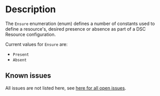 # Description

The `Ensure` enumeration (enum) defines a number of constants used to define
a resource's, desired presence or absence as part of a DSC Resource 
configuration.

Current values for `Ensure` are:

* `Present`
* `Absent`

## Known issues

All issues are not listed here, see [here for all open issues](https://github.com/dsccommunity/AzureDevOpsDsc/issues?q=is%3Aissue+is%3Aopen+in%3Atitle+Ensure).

